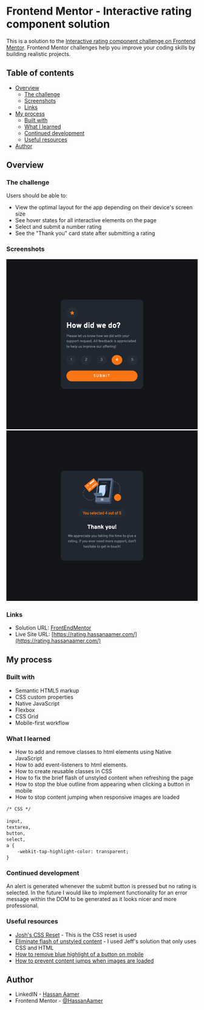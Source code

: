 # Frontend Mentor - Interactive rating component solution

This is a solution to the [Interactive rating component challenge on Frontend Mentor](https://www.frontendmentor.io/challenges/interactive-rating-component-koxpeBUmI). Frontend Mentor challenges help you improve your coding skills by building realistic projects. 

## Table of contents

- [Overview](#overview)
  - [The challenge](#the-challenge)
  - [Screenshots](#screenshots)
  - [Links](#links)
- [My process](#my-process)
  - [Built with](#built-with)
  - [What I learned](#what-i-learned)
  - [Continued development](#continued-development)
  - [Useful resources](#useful-resources)
- [Author](#author)

## Overview

### The challenge

Users should be able to:

- View the optimal layout for the app depending on their device's screen size
- See hover states for all interactive elements on the page
- Select and submit a number rating
- See the "Thank you" card state after submitting a rating

### Screenshots

![](./ss1.png) ![](./ss2.png)

### Links

- Solution URL: [FrontEndMentor](https://www.frontendmentor.io/solutions/interactive-rating-screen-with-thanks-and-error-handling-KhEgNWoEGZ)
- Live Site URL: [https://rating.hassanaamer.com/](https://rating.hassanaamer.com/)

## My process

### Built with

- Semantic HTML5 markup
- CSS custom properties
- Native JavaScript
- Flexbox
- CSS Grid
- Mobile-first workflow

### What I learned

- How to add and remove classes to html elements using Native JavaScript
- How to add event-listeners to html elements.
- How to create reusable classes in CSS
- How to fix the brief flash of unstyled content when refreshing the page
- How to stop the blue outline from appearing when clicking a button in mobile
- How to stop content jumping when responsive images are loaded

```
/* CSS */

input,
textarea,
button,
select,
a {
    -webkit-tap-highlight-color: transparent;
}

```

### Continued development

An alert is generated whenever the submit button is pressed but no rating is selected. In the future I would like to implement functionality for an error message within the DOM to be generated as it looks nicer and more professional.

### Useful resources

- [Josh's CSS Reset](https://www.joshwcomeau.com/css/custom-css-reset/) - This is the CSS reset is used
- [Eliminate flash of unstyled content](https://stackoverflow.com/questions/3221561/eliminate-flash-of-unstyled-content) - I used Jeff's solution that only uses CSS and HTML
- [How to remove blue highlight of a button on mobile](https://stackoverflow.com/questions/45049873/how-to-remove-the-blue-highlight-of-button-on-mobile)
- [How to prevent content jumps when images are loaded](https://dreisbach.us/articles/prevent-jumps-while-image-loading/)

## Author

- LinkedIN - [Hassan Aamer](https://www.linkedin.com/in/hassan-aamer/)
- Frontend Mentor - [@HassanAamer](https://www.frontendmentor.io/profile/HassanAamer)

